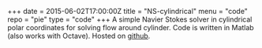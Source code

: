 +++
date = 2015-06-02T17:00:00Z
title = "NS-cylindrical"
menu = "code"
repo = "pie"
type = "code"
+++
A simple Navier Stokes solver in cylindrical polar coordinates for
solving flow around cylinder. Code is written in Matlab (also works
with Octave). Hosted on [github](http://www.github.com). 
